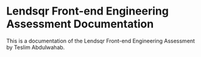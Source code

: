 # Lendsqr Front-end Engineering Assessment Documentation

This is a documentation of the Lendsqr Front-end Engineering Assessment by Teslim Abdulwahab.